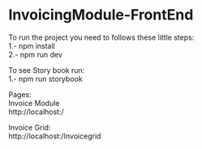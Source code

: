 # InvoicingModule-FrontEnd

To run the project you need to follows these little steps:<br>
1.- npm install<br>
2.- npm run dev<br>

To see Story book run:<br>
1.- npm run storybook<br>

Pages:<br>
Invoice Module<br>
http://localhost:<port>/<br>

Invoice Grid:<br>
http://localhost:<port>/Invoicegrid

